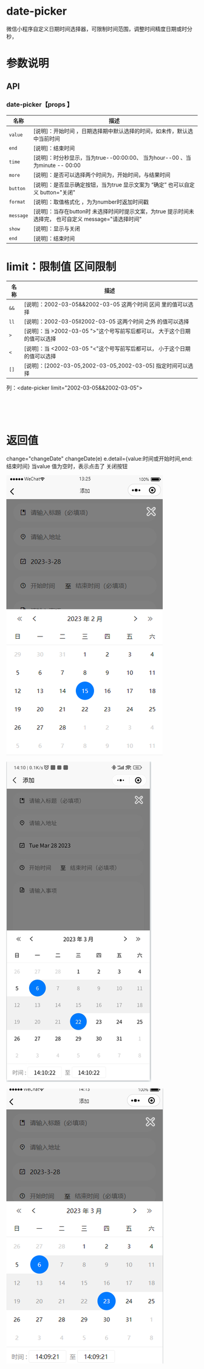 # date-picker
微信小程序自定义日期时间选择器，可限制时间范围，调整时间精度日期或时分秒，


# 参数说明
## API

### date-picker【props 】

| 名称         | 描述                                                                                                           |
| ------------ | -------------------------------------------------------------------------------------------------------------- |
| `value`       | [说明]：开始时间 ，日期选择期中默认选择的时间，如未传，默认选中当前时间                                                   |
| `end` | [说明]：结束时间|
| `time` | [说明]：时分秒显示，当为true--00:00:00、  当为hour--00 、当为minute -- 00:00|
| `more` | [说明]：是否可以选择两个时间为，开始时间，与结果时间|
| `button` | [说明]：是否显示确定按钮，当为true 显示文案为 “确定” 也可以自定义 button="关闭"|
| `format` | [说明]：取值格式化 ，为为number时返加时间戳|
| `message` | [说明]：当存在button时 未选择时间时提示文案，为true 提示时间未选择完， 也可自定义 message="请选择时间" |
| `show` | [说明]：显示与关闭|
| `end` | [说明]：结束时间|

# limit：限制值 区间限制
| 名称         | 描述                                                                                                           |
| ------------ | -------------------------------------------------------------------------------------------------------------- |
| `&&` | [说明]：2002-03-05&&2002-03-05  这两个时间 区间 里的值可以选择|
| `ll` | [说明]：2002-03-05ll2002-03-05  这两个时间 之外 的值可以选择|
| `>` | [说明]：当 >2002-03-05  ">"这个号写前写后都可以， 大于这个日期的值可以选择|
| `<` | [说明]：当 <2002-03-05  "<"这个号写前写后都可以， 小于这个日期的值可以选择|
| `[]` | [说明]：[2002-03-05,2002-03-05,2002-03-05]  指定时间可以选择|


列：\<date-picker limit="2002-03-05&&2002-03-05">
<br><br><br><br><br>

# 返回值
 change="changeDate"
 changeDate(e)
    e.detail={value:时间或开始时间,end:结束时间}
    当value 值为空时，表示点击了 关闭按钮
  


![img](https://github.com/wyulang/wx-date/blob/main/demo-pic/wx1.png)

![img](https://github.com/wyulang/wx-date/blob/main/demo-pic/wx2.png)

![img](https://github.com/wyulang/wx-date/blob/main/demo-pic/wx3.png)

